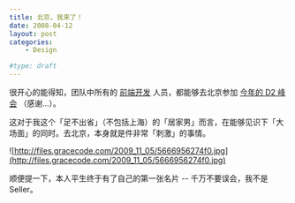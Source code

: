 ```yaml
---
title: 北京，我来了！
date: 2008-04-12
layout: post
categories:
    - Design

#type: draft
---
```


很开心的能得知，团队中所有的 [前端开发]({{site.urls}}/posts/1112/) 人员，都能够去北京参加 [今年的 D2 峰会]({{site.urls}}/posts/1238/) （感谢...）。

这对于我这个「足不出省」（不包括上海）的「居家男」而言，在能够见识下「大场面」的同时。去北京，本身就是件非常「刺激」的事情。

![http://files.gracecode.com/2009_11_05/5666956274f0.jpg](http://files.gracecode.com/2009_11_05/5666956274f0.jpg)

顺便提一下，本人平生终于有了自己的第一张名片 -- 千万不要误会，我不是 Seller。

